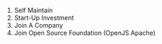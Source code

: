
1. Self Maintain
2. Start-Up Investment
3. Join A Company
4. Join Open Source Foundation (OpenJS Apache)